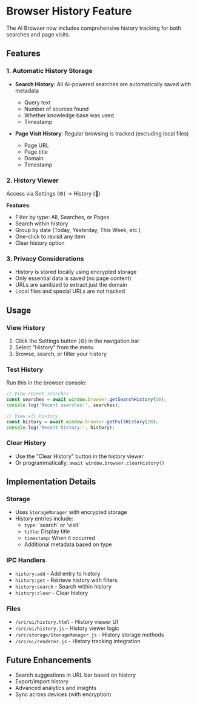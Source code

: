 # Browser History Feature

The AI Browser now includes comprehensive history tracking for both searches and page visits.

## Features

### 1. Automatic History Storage
- **Search History**: All AI-powered searches are automatically saved with metadata
  - Query text
  - Number of sources found
  - Whether knowledge base was used
  - Timestamp
  
- **Page Visit History**: Regular browsing is tracked (excluding local files)
  - Page URL
  - Page title
  - Domain
  - Timestamp

### 2. History Viewer
Access via Settings (⚙️) → History (📜)

**Features:**
- Filter by type: All, Searches, or Pages
- Search within history
- Group by date (Today, Yesterday, This Week, etc.)
- One-click to revisit any item
- Clear history option

### 3. Privacy Considerations
- History is stored locally using encrypted storage
- Only essential data is saved (no page content)
- URLs are sanitized to extract just the domain
- Local files and special URLs are not tracked

## Usage

### View History
1. Click the Settings button (⚙️) in the navigation bar
2. Select "History" from the menu
3. Browse, search, or filter your history

### Test History
Run this in the browser console:
```javascript
// View recent searches
const searches = await window.browser.getSearchHistory(10);
console.log('Recent searches:', searches);

// View all history
const history = await window.browser.getFullHistory(20);
console.log('Recent history:', history);
```

### Clear History
- Use the "Clear History" button in the history viewer
- Or programmatically: `await window.browser.clearHistory()`

## Implementation Details

### Storage
- Uses `StorageManager` with encrypted storage
- History entries include:
  - `type`: 'search' or 'visit'
  - `title`: Display title
  - `timestamp`: When it occurred
  - Additional metadata based on type

### IPC Handlers
- `history:add` - Add entry to history
- `history:get` - Retrieve history with filters
- `history:search` - Search within history
- `history:clear` - Clear history

### Files
- `/src/ui/history.html` - History viewer UI
- `/src/ui/history.js` - History viewer logic
- `/src/storage/StorageManager.js` - History storage methods
- `/src/ui/renderer.js` - History tracking integration

## Future Enhancements
- Search suggestions in URL bar based on history
- Export/import history
- Advanced analytics and insights
- Sync across devices (with encryption)